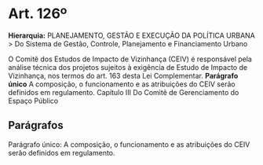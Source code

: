 # Art. 126º

**Hierarquia:** PLANEJAMENTO, GESTÃO E EXECUÇÃO DA POLÍTICA URBANA > Do Sistema de Gestão, Controle, Planejamento e Financiamento Urbano

O Comitê dos Estudos de Impacto de Vizinhança (CEIV) é responsável pela análise técnica dos projetos sujeitos à exigência de Estudo de Impacto de Vizinhança, nos termos do art. 163 desta Lei Complementar.
**Parágrafo único** A composição, o funcionamento e as atribuições do CEIV serão definidos em regulamento.
Capítulo III
Do Comitê de Gerenciamento do Espaço Público

## Parágrafos
Parágrafo único: A composição, o funcionamento e as atribuições do CEIV serão definidos em regulamento.




